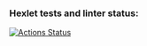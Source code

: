 ### Hexlet tests and linter status:
[![Actions Status](https://github.com/blonde2029/java-project-78/actions/workflows/hexlet-check.yml/badge.svg)](https://github.com/blonde2029/java-project-78/actions)